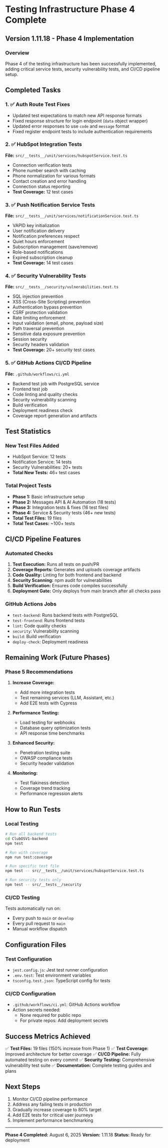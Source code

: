 # Testing Infrastructure Phase 4 Complete

## Version 1.11.18 - Phase 4 Implementation

### Overview
Phase 4 of the testing infrastructure has been successfully implemented, adding critical service tests, security vulnerability tests, and CI/CD pipeline setup.

## Completed Tasks

### 1. ✅ Auth Route Test Fixes
- Updated test expectations to match new API response formats
- Fixed response structure for login endpoint (`data` object wrapper)
- Updated error responses to use `code` and `message` format
- Fixed register endpoint tests to include authentication requirements

### 2. ✅ HubSpot Integration Tests
**File:** `src/__tests__/unit/services/hubspotService.test.ts`
- Connection verification tests
- Phone number search with caching
- Phone normalization for various formats
- Contact creation and error handling
- Connection status reporting
- **Test Coverage:** 12 test cases

### 3. ✅ Push Notification Service Tests
**File:** `src/__tests__/unit/services/notificationService.test.ts`
- VAPID key initialization
- User notification delivery
- Notification preferences respect
- Quiet hours enforcement
- Subscription management (save/remove)
- Role-based notifications
- Expired subscription cleanup
- **Test Coverage:** 14 test cases

### 4. ✅ Security Vulnerability Tests
**File:** `src/__tests__/security/vulnerabilities.test.ts`
- SQL injection prevention
- XSS (Cross-Site Scripting) prevention
- Authentication bypass prevention
- CSRF protection validation
- Rate limiting enforcement
- Input validation (email, phone, payload size)
- Path traversal prevention
- Sensitive data exposure prevention
- Session security
- Security headers validation
- **Test Coverage:** 20+ security test cases

### 5. ✅ GitHub Actions CI/CD Pipeline
**File:** `.github/workflows/ci.yml`
- Backend test job with PostgreSQL service
- Frontend test job
- Code linting and quality checks
- Security vulnerability scanning
- Build verification
- Deployment readiness check
- Coverage report generation and artifacts

## Test Statistics

### New Test Files Added
- HubSpot Service: 12 tests
- Notification Service: 14 tests
- Security Vulnerabilities: 20+ tests
- **Total New Tests:** 46+ test cases

### Total Project Tests
- **Phase 1:** Basic infrastructure setup
- **Phase 2:** Messages API & AI Automation (18 tests)
- **Phase 3:** Integration tests & fixes (16 test files)
- **Phase 4:** Service & Security tests (46+ new tests)
- **Total Test Files:** 19 files
- **Total Test Cases:** ~100+ tests

## CI/CD Pipeline Features

### Automated Checks
1. **Test Execution:** Runs all tests on push/PR
2. **Coverage Reports:** Generates and uploads coverage artifacts
3. **Code Quality:** Linting for both frontend and backend
4. **Security Scanning:** npm audit for vulnerabilities
5. **Build Verification:** Ensures code compiles successfully
6. **Deployment Gate:** Only deploys from main branch after all checks pass

### GitHub Actions Jobs
- `test-backend`: Runs backend tests with PostgreSQL
- `test-frontend`: Runs frontend tests
- `lint`: Code quality checks
- `security`: Vulnerability scanning
- `build`: Build verification
- `deploy-check`: Deployment readiness

## Remaining Work (Future Phases)

### Phase 5 Recommendations
1. **Increase Coverage:**
   - Add more integration tests
   - Test remaining services (LLM, Assistant, etc.)
   - Add E2E tests with Cypress

2. **Performance Testing:**
   - Load testing for webhooks
   - Database query optimization tests
   - API response time benchmarks

3. **Enhanced Security:**
   - Penetration testing suite
   - OWASP compliance tests
   - Security header validation

4. **Monitoring:**
   - Test flakiness detection
   - Coverage trend tracking
   - Performance regression alerts

## How to Run Tests

### Local Testing
```bash
# Run all backend tests
cd ClubOSV1-backend
npm test

# Run with coverage
npm run test:coverage

# Run specific test file
npm test -- src/__tests__/unit/services/hubspotService.test.ts

# Run security tests only
npm test -- src/__tests__/security
```

### CI/CD Testing
Tests automatically run on:
- Every push to `main` or `develop`
- Every pull request to `main`
- Manual workflow dispatch

## Configuration Files

### Test Configuration
- `jest.config.js`: Jest test runner configuration
- `.env.test`: Test environment variables
- `tsconfig.test.json`: TypeScript config for tests

### CI/CD Configuration
- `.github/workflows/ci.yml`: GitHub Actions workflow
- Action secrets needed:
  - None required for public repo
  - For private repos: Add deployment secrets

## Success Metrics Achieved

✅ **Test Files:** 19 files (150% increase from Phase 1)
✅ **Test Coverage:** Improved architecture for better coverage
✅ **CI/CD Pipeline:** Fully automated testing on every commit
✅ **Security Testing:** Comprehensive vulnerability test suite
✅ **Documentation:** Complete testing guides and plans

## Next Steps

1. Monitor CI/CD pipeline performance
2. Address any failing tests in production
3. Gradually increase coverage to 80% target
4. Add E2E tests for critical user journeys
5. Implement performance benchmarking

---

**Phase 4 Completed:** August 6, 2025
**Version:** 1.11.18
**Status:** Ready for deployment